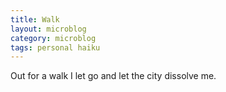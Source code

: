 ```yaml
---
title: Walk
layout: microblog
category: microblog
tags: personal haiku
---
```


Out for a walk
I let go and let the city
dissolve me.
